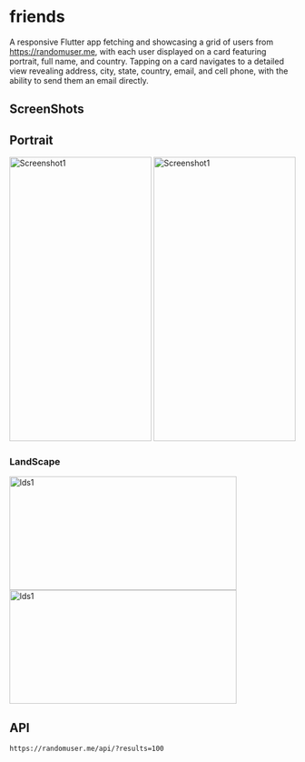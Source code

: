 # friends

A responsive Flutter app fetching and showcasing a grid of users from https://randomuser.me, with each user displayed on a card featuring portrait, full name, and country. Tapping on a card navigates to a detailed view revealing address, city, state, country, email, and cell phone, with the ability to send them an email directly.

## ScreenShots

## Portrait
<img src="https://github.com/musfique113/friends/assets/53111065/0b4a0654-b041-4603-9466-f674f200da12.png" alt="Screenshot1" height="500" width="250">
<img src="https://github.com/musfique113/friends/assets/53111065/01cdf163-c7c7-4bd3-9c9f-4838f63e2a97.png" alt="Screenshot1" height="500" width="250">

### LandScape

<img src="https://github.com/musfique113/friends/assets/53111065/9cd4bba6-c7d2-493a-9568-884ad3d133d8" alt="lds1" height="200" width="400">

<img src="https://github.com/musfique113/friends/assets/53111065/42725d03-9406-4214-b922-386a9a3cf674" alt="lds1" height="200" width="400">

## API 

``
https://randomuser.me/api/?results=100
``


